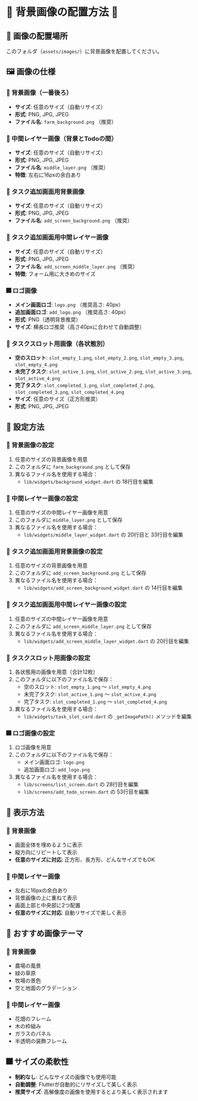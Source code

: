 # 🌱 背景画像の配置方法 🌱

## 📁 画像の配置場所
このフォルダ（`assets/images/`）に背景画像を配置してください。

## 🖼️ 画像の仕様

### 🌄 背景画像（一番後ろ）
- **サイズ**: 任意のサイズ（自動リサイズ）
- **形式**: PNG, JPG, JPEG
- **ファイル名**: `farm_background.png` （推奨）

### 🌿 中間レイヤー画像（背景とTodoの間）
- **サイズ**: 任意のサイズ（自動リサイズ）
- **形式**: PNG, JPG, JPEG
- **ファイル名**: `middle_layer.png` （推奨）
- **特徴**: 左右に16pxの余白あり

### 🌱 タスク追加画面用背景画像
- **サイズ**: 任意のサイズ（自動リサイズ）
- **形式**: PNG, JPG, JPEG
- **ファイル名**: `add_screen_background.png` （推奨）

### 🌿 タスク追加画面用中間レイヤー画像
- **サイズ**: 任意のサイズ（自動リサイズ）
- **形式**: PNG, JPG, JPEG
- **ファイル名**: `add_screen_middle_layer.png` （推奨）
- **特徴**: フォーム用に大きめのサイズ

### 🎆 ロゴ画像
- **メイン画面ロゴ**: `logo.png` （推奨高さ: 40px）
- **追加画面ロゴ**: `add_logo.png` （推奨高さ: 40px）
- **形式**: PNG（透明背景推奨）
- **サイズ**: 横長ロゴ推奨（高さ40pxに合わせて自動調整）

### 🌼 タスクスロット用画像（各状態別）
- **空のスロット**: `slot_empty_1.png`, `slot_empty_2.png`, `slot_empty_3.png`, `slot_empty_4.png`
- **未完了タスク**: `slot_active_1.png`, `slot_active_2.png`, `slot_active_3.png`, `slot_active_4.png`
- **完了タスク**: `slot_completed_1.png`, `slot_completed_2.png`, `slot_completed_3.png`, `slot_completed_4.png`
- **サイズ**: 任意のサイズ（正方形推奨）
- **形式**: PNG, JPG, JPEG

## 🔧 設定方法

### 🌄 背景画像の設定
1. 任意のサイズの背景画像を用意
2. このフォルダに `farm_background.png` として保存
3. 異なるファイル名を使用する場合：
   - `lib/widgets/background_widget.dart` の 18行目を編集

### 🌿 中間レイヤー画像の設定
1. 任意のサイズの中間レイヤー画像を用意
2. このフォルダに `middle_layer.png` として保存
3. 異なるファイル名を使用する場合：
   - `lib/widgets/middle_layer_widget.dart` の 20行目と 33行目を編集

### 🌱 タスク追加画面用背景画像の設定
1. 任意のサイズの背景画像を用意
2. このフォルダに `add_screen_background.png` として保存
3. 異なるファイル名を使用する場合：
   - `lib/widgets/add_screen_background_widget.dart` の 14行目を編集

### 🌿 タスク追加画面用中間レイヤー画像の設定
1. 任意のサイズの中間レイヤー画像を用意
2. このフォルダに `add_screen_middle_layer.png` として保存
3. 異なるファイル名を使用する場合：
   - `lib/widgets/add_screen_middle_layer_widget.dart` の 20行目を編集

### 🌼 タスクスロット用画像の設定
1. 各状態用の画像を用意（合計12枚）
2. このフォルダに以下のファイル名で保存：
   - 空のスロット: `slot_empty_1.png` 〜 `slot_empty_4.png`
   - 未完了タスク: `slot_active_1.png` 〜 `slot_active_4.png`
   - 完了タスク: `slot_completed_1.png` 〜 `slot_completed_4.png`
3. 異なるファイル名を使用する場合：
   - `lib/widgets/task_slot_card.dart` の `_getImagePath()` メソッドを編集

### 🎆 ロゴ画像の設定
1. ロゴ画像を用意
2. このフォルダに以下のファイル名で保存：
   - メイン画面ロゴ: `logo.png`
   - 追加画面ロゴ: `add_logo.png`
3. 異なるファイル名を使用する場合：
   - `lib/screens/list_screen.dart` の 28行目を編集
   - `lib/screens/add_todo_screen.dart` の 53行目を編集

## 📱 表示方法

### 🌄 背景画像
- 画面全体を埋めるように表示
- 縦方向にリピートして表示
- **任意のサイズに対応**: 正方形、長方形、どんなサイズでもOK

### 🌿 中間レイヤー画像
- 左右に16pxの余白あり
- 背景画像の上に重ねて表示
- 画面上部と中央部に2つ配置
- **任意のサイズに対応**: 自動リサイズで美しく表示

## 🌟 おすすめ画像テーマ

### 🌄 背景画像
- 農場の風景
- 緑の草原
- 牧場の景色
- 空と地面のグラデーション

### 🌿 中間レイヤー画像
- 花畑のフレーム
- 木の枠組み
- ガラスのパネル
- 半透明の装飾フレーム

## 🎆 サイズの柔軟性
- **制約なし**: どんなサイズの画像でも使用可能
- **自動調整**: Flutterが自動的にリサイズして美しく表示
- **推奨サイズ**: 高解像度の画像を使用するとより美しく表示されます